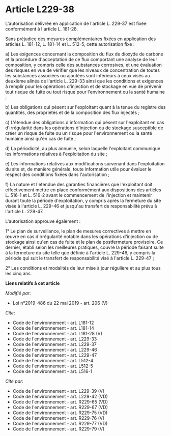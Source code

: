 # Article L229-38

L'autorisation délivrée en application de l'article L. 229-37 est fixée conformément à l'article L. 181-28. 

Sans préjudice des mesures complémentaires fixées en application des articles L. 181-12, L. 181-14 et L. 512-5, cette
autorisation fixe : 

a) Les exigences concernant la composition du flux de dioxyde de carbone et la procédure d'acceptation de ce flux comportant
une analyse de leur composition, y compris celle des substances corrosives, et une évaluation des risques en vue de vérifier
que les niveaux de concentration de toutes les substances associées ou ajoutées sont inférieurs à ceux visés au deuxième
alinéa de l'article L. 229-33 ainsi que les conditions et exigences à remplir pour les opérations d'injection et de stockage
en vue de prévenir tout risque de fuite ou tout risque pour l'environnement ou la santé humaine ; 

b) Les obligations qui pèsent sur l'exploitant quant à la tenue du registre des quantités, des propriétés et de la
composition des flux injectés ; 

c) L'étendue des obligations d'information qui pèsent sur l'exploitant en cas d'irrégularité dans les opérations d'injection
ou de stockage susceptible de créer un risque de fuite ou un risque pour l'environnement ou la santé humaine ainsi qu'en cas
de fuite ; 

d) La périodicité, au plus annuelle, selon laquelle l'exploitant communique les informations relatives à l'exploitation du
site ; 

e) Les informations relatives aux modifications survenant dans l'exploitation du site et, de manière générale, toute
information utile pour évaluer le respect des conditions fixées dans l'autorisation ; 

f) La nature et l'étendue des garanties financières que l'exploitant doit effectivement mettre en place conformément aux
dispositions des articles L. 516-1 et L. 516-2 avant le commencement de l'injection et maintenir durant toute la période
d'exploitation, y compris après la fermeture du site visée à l'article L. 229-46 et jusqu'au transfert de responsabilité
prévu à l'article L. 229-47. 

L'autorisation approuve également : 

1° Le plan de surveillance, le plan de mesures correctives à mettre en œuvre en cas d'irrégularité notable dans les
opérations d'injection ou de stockage ainsi qu'en cas de fuite et le plan de postfermeture provisoire. Ce dernier, établi
selon les meilleures pratiques, couvre la période faisant suite à la fermeture du site telle que définie à l'article L.
229-46, y compris la période qui suit le transfert de responsabilité visé à l'article L. 229-47 ; 

2° Les conditions et modalités de leur mise à jour régulière et au plus tous les cinq ans.

**Liens relatifs à cet article**

_Modifié par_:

  - Loi n°2019-486 du 22 mai 2019 - art. 206 (V)

_Cite_:

  - Code de l'environnement - art. L181-12
  - Code de l'environnement - art. L181-14
  - Code de l'environnement - art. L181-28 (V)
  - Code de l'environnement - art. L229-33
  - Code de l'environnement - art. L229-37
  - Code de l'environnement - art. L229-46
  - Code de l'environnement - art. L229-47
  - Code de l'environnement - art. L512-4
  - Code de l'environnement - art. L512-5
  - Code de l'environnement - art. L516-1

_Cité par_:

  - Code de l'environnement - art. L229-39 (V)
  - Code de l'environnement - art. L229-42 (VD)
  - Code de l'environnement - art. R229-65 (VD)
  - Code de l'environnement - art. R229-67 (VD)
  - Code de l'environnement - art. R229-75 (VD)
  - Code de l'environnement - art. R229-76 (V)
  - Code de l'environnement - art. R229-77 (VD)
  - Code de l'environnement - art. R229-79 (V)
